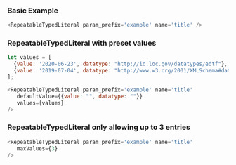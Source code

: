 ### Basic Example

```js
<RepeatableTypedLiteral param_prefix='example' name='title' />
```

### RepeatableTypedLiteral with preset values

```js
let values = [
  {value: '2020-06-23', datatype: "http://id.loc.gov/datatypes/edtf"},
  {value: '2019-07-04', datatype: "http://www.w3.org/2001/XMLSchema#date"}
];

<RepeatableTypedLiteral param_prefix='example' name='title'
   defaultValue={{value: "", datatype: ""}}
   values={values}
/>
```

### RepeatableTypedLiteral only allowing up to 3 entries

```js
<RepeatableTypedLiteral param_prefix='example' name='title'
   maxValues={3}
/>
```
